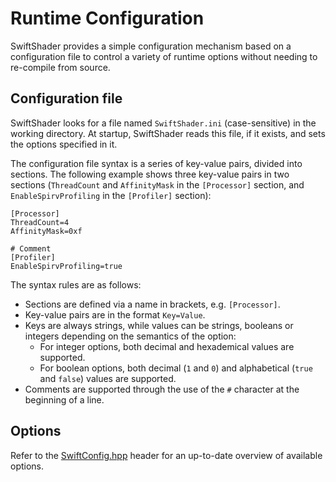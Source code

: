 Runtime Configuration
=========================

SwiftShader provides a simple configuration mechanism based on a configuration file to control a variety of runtime options without needing to re-compile from source.

Configuration file
------------

SwiftShader looks for a file named `SwiftShader.ini` (case-sensitive) in the working directory. At startup, SwiftShader reads this file, if it exists, and sets the options specified in it.

The configuration file syntax is a series of key-value pairs, divided into sections. The following example shows three key-value pairs in two sections (`ThreadCount` and `AffinityMask` in the `[Processor]` section, and `EnableSpirvProfiling` in the `[Profiler]` section):
```
[Processor]
ThreadCount=4
AffinityMask=0xf

# Comment
[Profiler]
EnableSpirvProfiling=true
```

The syntax rules are as follows:
* Sections are defined via a name in brackets, e.g. `[Processor]`.
* Key-value pairs are in the format `Key=Value`.
* Keys are always strings, while values can be strings, booleans or integers depending on the semantics of the option:
  * For integer options, both decimal and hexademical values are supported. 
  * For boolean options, both decimal (`1` and `0`) and alphabetical (`true` and `false`) values are supported.
* Comments are supported through the use of the `#` character at the beginning of a line.

Options
------------

Refer to the [SwiftConfig.hpp](../src/System/SwiftConfig.hpp) header for an up-to-date overview of available options.

